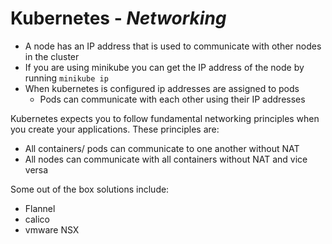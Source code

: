 # Kubernetes - ***Networking***

* A node has an IP address that is used to communicate with other nodes in the cluster
* If you are using minikube you can get the IP address of the node by running ```minikube ip```
* When kubernetes is configured ip addresses are assigned to pods
  * Pods can communicate with each other using their IP addresses
  
Kubernetes expects you to follow fundamental networking principles when you create your applications.  These principles are:

  * All containers/ pods can communicate to one another without NAT
  * All nodes can communicate with all containers without NAT and vice versa

Some out of the box solutions include:

* Flannel
* calico
* vmware NSX
  
  